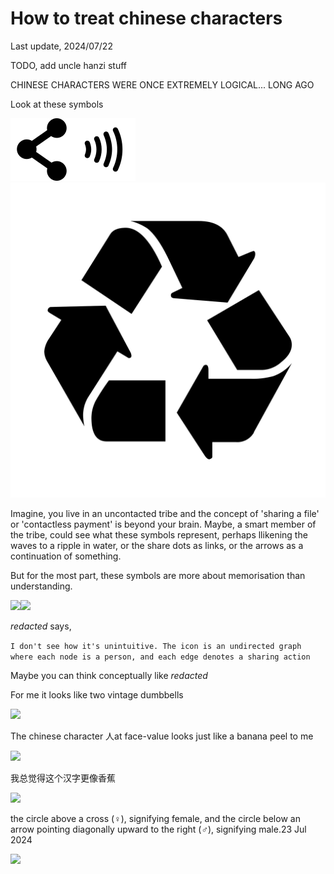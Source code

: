 # How to treat chinese characters

Last update, 2024/07/22

TODO, add uncle hanzi stuff

CHINESE CHARACTERS WERE ONCE EXTREMELY LOGICAL... LONG AGO

Look at these symbols

<img src=pix/share.svg><img src=pix/contactless.svg><img src=pix/recycle.svg>

Imagine, you live in an uncontacted tribe and the concept of 'sharing a file' or 'contactless payment' is beyond your brain. Maybe, a smart member of the tribe, could see what these symbols represent, perhaps llikening the waves to a ripple in water, or the share dots as links, or the arrows as a continuation of something.

But for the most part, these symbols are more about memorisation than understanding.

<img src=pix/dumbbell.avif><img src=pix/dumbbell1.avif>

_redacted_ says,

`I don't see how it's unintuitive. The icon is an undirected graph where each node is a person, and each edge denotes a sharing action`

Maybe you can think conceptually like _redacted_

For me it looks like two vintage dumbbells

<img src=pix/ren_etymology.avif>

The chinese character 人at face-value looks just like a banana peel to me

<img src=pix/banana_peel.avif>

我总觉得这个汉字更像香蕉

<img src=pix/xin_dog.avif>

 the circle above a cross (♀), signifying female, and the circle below an arrow pointing diagonally upward to the right (♂), signifying male.23 Jul 2024

<img src=pix/cctv_bellow.avif>
